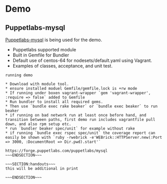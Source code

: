 <!SLIDE>
# Demo #
## Puppetlabs-mysql ##

[Puppetlabs-mysql](https://forge.puppetlabs.com/puppetlabs/mysql/2.3.1) is being used for the demo.

* Puppetlabs supported module
* Built in Gemfile for Bundler
* Default use of centos-64 for nodesets/default.yaml using Vagrant.
* Examples of classes, acceptance, and unit test. 



~~~SECTION:notes~~~
running demo

* Download with module tool.
* ensure installed moduel Gemfile/gemfile.lock is +rw mode
* If running under boxen vagrant-wrapper `gem 'vagrant-wrapper',         :require => false` added to Gemfile 
* Run bundler to install all required gems.
* Then use `bundle exec rake beaker` or `bundle exec beaker` to run beaker
* if running on bad network run at least once before hand, and transition between paths, first demo run includes vagrantfile pull down, and also rpm setup etc.
* run `bundler beaker spec/unit` for example without rake
* if running `bundle exec rspec spec/unit` the coverage report can easily be shown with `ruby -rwebrick -e'WEBrick::HTTPServer.new(:Port => 3000, :DocumentRoot => Dir.pwd).start'`

https://forge.puppetlabs.com/puppetlabs/mysql
~~~ENDSECTION~~~

~~~SECTION:handouts~~~
this will be additional in print

~~~ENDSECTION~~~

